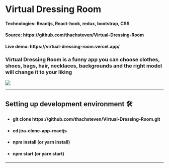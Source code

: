 <h1>Virtual Dressing Room</h1>
<h4>Technologies: Reactjs, React-hook, redux, bootstrap, CSS</h4>
<h4>Source: https://github.com/thachsteven/Virtual-Dressing-Room</h4>
<h4>Live demo: https://virtual-dressing-room.vercel.app/</h4>

<h3>
  Virtual Dressing Room is a funny app you can choose clothes, shoes, bags, hair, necklaces, backgrounds and the right
  model will change it to your liking
</h3>
<img src="https://im7.ezgif.com/tmp/ezgif-7-3b74f07ce0a2.gif" />
<hr />
<h2>Setting up development environment 🛠</h2>

<ul>
  <li><h4>git clone https://github.com/thachsteven/Virtual-Dressing-Room.git</h4></li>
  <li><h4>cd jira-clone-app-reactjs</h4></li>
  <li><h4>npm install (or yarn install)</h4></li>
  <li><h4>npm start (or yarn start)</h4></li>
</ul>

<hr />
